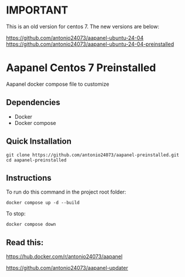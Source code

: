 # IMPORTANT

This is an old version for centos 7. The new versions are below:

https://github.com/antonio24073/aapanel-ubuntu-24-04
https://github.com/antonio24073/aapanel-ubuntu-24-04-preinstalled

# Aapanel Centos 7 Preinstalled

Aapanel docker compose file to customize

## Dependencies

- Docker
- Docker compose

## Quick Installation

```
git clone https://github.com/antonio24073/aapanel-preinstalled.git
cd aapanel-preinstalled
```

## Instructions

To run do this command in the project root folder:

```
docker compose up -d --build
```

To stop:

```
docker compose down
```

## Read this:

https://hub.docker.com/r/antonio24073/aapanel

https://github.com/antonio24073/aapanel-updater

